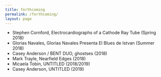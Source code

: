 ```yaml
---
title: forthcoming
permalink: /forthcoming/
layout: page
---
```


* Stephen Cornford, Electrocardiographs of a Cathode Ray Tube (Spring 2018)
* Glorias Navales, Glorias Navales Presenta El Blues de Istvan (Summer 2018)
* Casey Anderson / BENT DUO, ghostses (2018)
* Mark Trayle, Nearfield Edges (2018)
* Micaela Tobin, UNTITLED (2018/2019)
* Casey Anderson, UNTITLED (2019)
